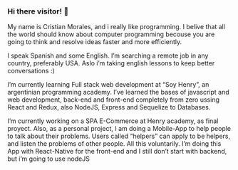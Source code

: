 ### Hi there visitor! 👋


My name is Cristian Morales, and i really like programming. I belive that all the world should know about computer programming becouse you are going to think and resolve ideas faster and more efficiently.

I speak Spanish and some English. I’m searching a remote job in any country, preferably USA. Aslo i’m taking english lessons to keep better conversations :)

I’m currently learning Full stack web development at “Soy Henry”, an argentinian programming academy. I’ve learned the bases of javascript and web development, back-end and front-end completely from zero ussing React and Redux, also NodeJS, Express and Sequelize to Databases.

I’m currently working on a SPA E-Commerce at Henry academy, as final proyect. Also, as a personal project, I am doing a Mobile-App to help people to talk about their problems. Users called “helpers” can apply to be helpers, and listen the problems of other people. All this voluntarily. I’m doing this App with React-Native for the front-end and I still don’t start with backend, but i’m going to use nodeJS
